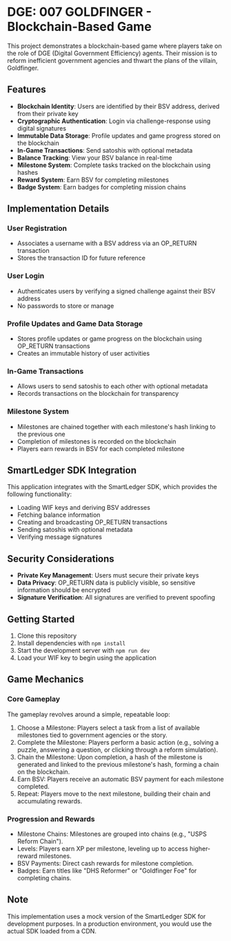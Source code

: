 # DGE: 007 GOLDFINGER - Blockchain-Based Game

This project demonstrates a blockchain-based game where players take on the role of DGE (Digital Government Efficiency) agents. Their mission is to reform inefficient government agencies and thwart the plans of the villain, Goldfinger.

## Features

- **Blockchain Identity**: Users are identified by their BSV address, derived from their private key
- **Cryptographic Authentication**: Login via challenge-response using digital signatures
- **Immutable Data Storage**: Profile updates and game progress stored on the blockchain
- **In-Game Transactions**: Send satoshis with optional metadata
- **Balance Tracking**: View your BSV balance in real-time
- **Milestone System**: Complete tasks tracked on the blockchain using hashes
- **Reward System**: Earn BSV for completing milestones
- **Badge System**: Earn badges for completing mission chains

## Implementation Details

### User Registration
- Associates a username with a BSV address via an OP_RETURN transaction
- Stores the transaction ID for future reference

### User Login
- Authenticates users by verifying a signed challenge against their BSV address
- No passwords to store or manage

### Profile Updates and Game Data Storage
- Stores profile updates or game progress on the blockchain using OP_RETURN transactions
- Creates an immutable history of user activities

### In-Game Transactions
- Allows users to send satoshis to each other with optional metadata
- Records transactions on the blockchain for transparency

### Milestone System
- Milestones are chained together with each milestone's hash linking to the previous one
- Completion of milestones is recorded on the blockchain
- Players earn rewards in BSV for each completed milestone

## SmartLedger SDK Integration

This application integrates with the SmartLedger SDK, which provides the following functionality:

- Loading WIF keys and deriving BSV addresses
- Fetching balance information
- Creating and broadcasting OP_RETURN transactions
- Sending satoshis with optional metadata
- Verifying message signatures

## Security Considerations

- **Private Key Management**: Users must secure their private keys
- **Data Privacy**: OP_RETURN data is publicly visible, so sensitive information should be encrypted
- **Signature Verification**: All signatures are verified to prevent spoofing

## Getting Started

1. Clone this repository
2. Install dependencies with `npm install`
3. Start the development server with `npm run dev`
4. Load your WIF key to begin using the application

## Game Mechanics

### Core Gameplay
The gameplay revolves around a simple, repeatable loop:
1. Choose a Milestone: Players select a task from a list of available milestones tied to government agencies or the story.
2. Complete the Milestone: Players perform a basic action (e.g., solving a puzzle, answering a question, or clicking through a reform simulation).
3. Chain the Milestone: Upon completion, a hash of the milestone is generated and linked to the previous milestone's hash, forming a chain on the blockchain.
4. Earn BSV: Players receive an automatic BSV payment for each milestone completed.
5. Repeat: Players move to the next milestone, building their chain and accumulating rewards.

### Progression and Rewards
- Milestone Chains: Milestones are grouped into chains (e.g., "USPS Reform Chain").
- Levels: Players earn XP per milestone, leveling up to access higher-reward milestones.
- BSV Payments: Direct cash rewards for milestone completion.
- Badges: Earn titles like "DHS Reformer" or "Goldfinger Foe" for completing chains.

## Note

This implementation uses a mock version of the SmartLedger SDK for development purposes. In a production environment, you would use the actual SDK loaded from a CDN.